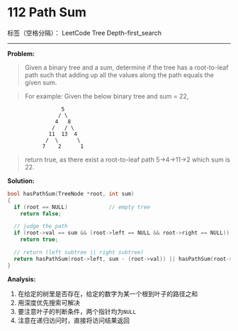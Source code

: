 # 112 Path Sum

标签（空格分隔）： LeetCode Tree Depth-first_search

---

**Problem:**
> Given a binary tree and a sum, determine if the tree has a root-to-leaf path such that adding up all the values along the path equals the given sum.

> For example:
Given the below binary tree and sum = 22,

                     5
                    / \
                   4   8
                  /   / \
                 11  13  4
                /  \      \
               7    2      1
>   return true, as there exist a root-to-leaf path 5->4->11->2 which sum is 22.

**Solution:**
```cpp
bool hasPathSum(TreeNode *root, int sum)
{
  if (root == NULL)				// empty tree
    return false;

  // judge the path
  if (root->val == sum && (root->left == NULL && root->right == NULL))
    return true;

  // return (left subtree || right subtree)
  return hasPathSum(root->left, sum - (root->val)) || hasPathSum(root->right, sum - (root->val));
}
```
**Analysis:**
1.  在给定的树里是否存在，给定的数字为某一个根到叶子的路径之和
2.  用深度优先搜索可解决
3.  要注意叶子的判断条件，两个指针均为`NULL`
4.  注意在递归访问时，直接将访问结果返回




